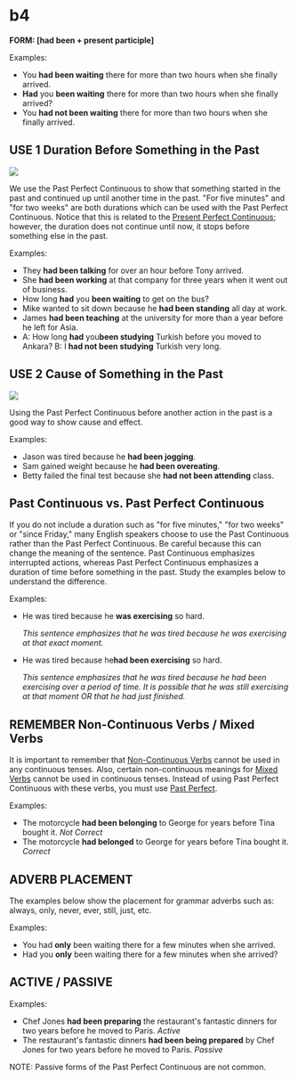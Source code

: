 # b4

**FORM: \[had been + present participle]**

Examples:

* You **had been waiting** there for more than two hours when she finally arrived.
* **Had** you **been waiting** there for more than two hours when she finally arrived?
* You **had not been waiting** there for more than two hours when she finally arrived.

## USE 1 Duration Before Something in the Past

![](http://www.englishpage.com/image/verbs/pastperfectcontinuous.gif)

We use the Past Perfect Continuous to show that something started in the past and continued up until another time in the past. "For five minutes" and "for two weeks" are both durations which can be used with the Past Perfect Continuous. Notice that this is related to the [Present Perfect Continuous](http://www.englishpage.com/verbpage/presentperfectcontinuous.html); however, the duration does not continue until now, it stops before something else in the past.

Examples:

* They **had been talking** for over an hour before Tony arrived.
* She **had been working** at that company for three years when it went out of business.
* How long **had** you **been waiting** to get on the bus?
* Mike wanted to sit down because he **had been standing** all day at work.
* James **had been teaching** at the university for more than a year before he left for Asia.
* A: How long **had** you**been studying** Turkish before you moved to Ankara?   B: I **had not been studying** Turkish very long.

## USE 2 Cause of Something in the Past

![](http://www.englishpage.com/image/verbs/pastperfectcontinuous.gif)

Using the Past Perfect Continuous before another action in the past is a good way to show cause and effect.

Examples:

* Jason was tired because he **had been jogging**.
* Sam gained weight because he **had been overeating**.
* Betty failed the final test because she **had not been attending** class.

## Past Continuous vs. Past Perfect Continuous

If you do not include a duration such as "for five minutes," "for two weeks" or "since Friday," many English speakers choose to use the Past Continuous rather than the Past Perfect Continuous. Be careful because this can change the meaning of the sentence. Past Continuous emphasizes interrupted actions, whereas Past Perfect Continuous emphasizes a duration of time before something in the past. Study the examples below to understand the difference.

Examples:

*   He was tired because he **was exercising** so hard.

    _This sentence emphasizes that he was tired because he was exercising at that exact moment._
*   He was tired because he**had been exercising** so hard.

    _This sentence emphasizes that he was tired because he had been exercising over a period of time. It is possible that he was still exercising at that moment OR that he had just finished._

## REMEMBER Non-Continuous Verbs / Mixed Verbs

It is important to remember that [Non-Continuous Verbs](http://www.englishpage.com/verbpage/types.html) cannot be used in any continuous tenses. Also, certain non-continuous meanings for [Mixed Verbs](http://www.englishpage.com/verbpage/types.html) cannot be used in continuous tenses. Instead of using Past Perfect Continuous with these verbs, you must use [Past Perfect](http://www.englishpage.com/verbpage/pastperfect.html).

Examples:

* The motorcycle **had been belonging** to George for years before Tina bought it. _Not Correct_
* The motorcycle **had belonged** to George for years before Tina bought it. _Correct_

## ADVERB PLACEMENT

The examples below show the placement for grammar adverbs such as: always, only, never, ever, still, just, etc.

Examples:

* You had **only** been waiting there for a few minutes when she arrived.
* Had you **only** been waiting there for a few minutes when she arrived?

## ACTIVE / PASSIVE

Examples:

* Chef Jones **had been preparing** the restaurant's fantastic dinners for two years before he moved to Paris. _Active_
* The restaurant's fantastic dinners **had been being prepared** by Chef Jones for two years before he moved to Paris. _Passive_

NOTE: Passive forms of the Past Perfect Continuous are not common.
